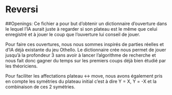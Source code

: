 # Reversi

##Openings: 
Ce fichier a pour but d’obtenir un dictionnaire d’ouverture dans le lequel l’IA aurait juste à regarder si son plateau est le même que celui enregistré et à jouer le coup que l’ouverture lui conseil de jouer.

Pour faire ces ouvertures, nous nous sommes inspirés de parties réelles et d’IA déjà existante du jeu Othello. Le dictionnaire crée nous permet de jouer jusqu’à la profondeur 3 sans avoir à lancer l’algorithme de recherche et nous fait donc gagner du temps sur les premiers coups déjà bien étudié par les théoriciens.

Pour faciliter les affectations plateau <-> move, nous avons également pris en compte les symétries du plateau initial c’est à dire Y = X, Y = -X et la combinaison de ces 2 symétries.